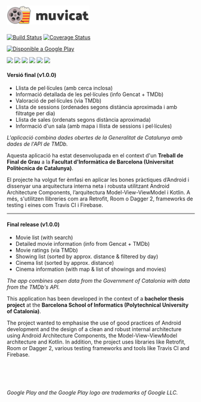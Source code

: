 # <img alt="Muvicat" src="https://raw.githubusercontent.com/ArnauBlanch/muvicat/master/logo_readme.png" height="50" />

[![Build Status](https://travis-ci.org/ArnauBlanch/muvicat.svg?branch=master)](https://travis-ci.org/ArnauBlanch/muvicat)
[![Coverage Status](https://coveralls.io/repos/github/ArnauBlanch/muvicat/badge.svg?branch=master)](https://coveralls.io/github/ArnauBlanch/muvicat?branch=master)

<a href='https://play.google.com/store/apps/details?id=xyz.arnau.muvicat&pcampaignid=MKT-Other-global-all-co-prtnr-py-PartBadge-Mar2515-1'><img width="200" alt='Disponible a Google Play' src='https://play.google.com/intl/en_us/badges/images/generic/ca_badge_web_generic.png'/></a>

<img width="130" src="https://lh3.googleusercontent.com/jinu1kWJHiXt_JzmJrpB1akjAH0Zy-OSV8Jp3imZGUCYZvciMTuUlv0ajMClkDobKrQ=w1220-h704-rw"/> <img width="130" src="https://lh3.googleusercontent.com/s5HUjrQQVDbQ5MS-Liy4uLWDZ4BRuoQ3olss0exFx6SUGakbN_mdNPjC4ySrkHeLiLk=w1220-h704-rw"/> <img width="130" src="https://lh3.googleusercontent.com/LosCYButXopTfvIYkIgPsesveqXRox3tE-GecMc8AYNv_n-9aUtwCGJGtnECTMAtPSCZ=w1220-h704-rw"/> <img width="130" src="https://lh3.googleusercontent.com/nmqPEag_rV4UUNf9ZvQb9UjmUzC6SRnbrD4CF652FGXxJbvsh-FeqlCIxsKyfBB1ew=w1220-h704-rw"/> <img width="130" src="https://lh3.googleusercontent.com/urq_bI7TZKE382sMkH8HCq7e0K6V2VpBA7lgoNVnhXlnm91WEUMRfhSgtvaA7EView=w1220-h704-rw"/> <img width="130" src="https://lh3.googleusercontent.com/5MeoBSNb-1U7uv0Csmm20wmNWqE0uQ2w7E0IlD8tZShRdt_GX4Ulf_hVi8ApqA_n3V2c=w1220-h704-rw"/>

#### Versió final (v1.0.0)
- Llista de pel·lícules (amb cerca inclosa)
- Informació detallada de les pel·lícules (info Gencat + TMDb)
- Valoració de pel·lícules (via TMDb)
- Llista de sessions (ordenades segons distància aproximada i amb filtratge per dia)
- Llista de sales (ordenats segons distància aproximada)
- Informació d'un sala (amb mapa i llista de sessions i pel·lícules)

*L'aplicació combina dades obertes de la Generalitat de Catalunya amb dades de l'API de TMDb.*

Aquesta aplicació ha estat desenvolupada en el context d'un **Treball de Final de Grau** a la **Facultat d'Informàtica de Barcelona (Universitat Politècnica de Catalunya)**.

El projecte ha volgut fer èmfasi en aplicar les bones pràctiques d’Android i dissenyar una arquitectura interna neta i robusta utilitzant Android Architecture Components, l’arquitectura Model-View-ViewModel i Kotlin. A més, s'utilitzen llibreries com ara Retrofit, Room o Dagger 2, frameworks de testing i eines com Travis CI i Firebase.

-----

#### Final release (v1.0.0)
- Movie list (with search)
- Detailed movie information (info from Gencat + TMDb)
- Movie ratings (via TMDb)
- Showing list (sorted by approx. distance & filtered by day)
- Cinema list (sorted by approx. distance)
- Cinema information (with map & list of showings and movies)

*The app combines open data from the Government of Catalonia with data from the TMDb's API.*

This application has been developed in the context of a **bachelor thesis project** at the **Barcelona School of Informatics (Polytechnical University of Catalonia)**.

The project wanted to emphasise the use of good practices of Android development and the design of a clean and robust internal architecture using Android Architecture Components, the Model-View-ViewModel architecture and Kotlin. In addition, the project uses libraries like Retrofit, Room or Dagger 2, various testing frameworks and tools like Travis CI and Firebase.

<br/><br/><br/>

###### *Google Play and the Google Play logo are trademarks of Google LLC.*
